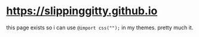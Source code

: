 # https://slippinggitty.github.io

this page exists so i can use `@import css("");` in my themes. pretty much it.
